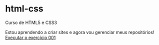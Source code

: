 # html-css
 Curso de HTML5 e CSS3

Estou aprendendo a criar sites e agora vou gerenciar meus repositórios!
<a href="https://joaovhf.github.io/html-css/exerc%C3%ADcios/ex002/index.html">Executar o exercício 001</a>
